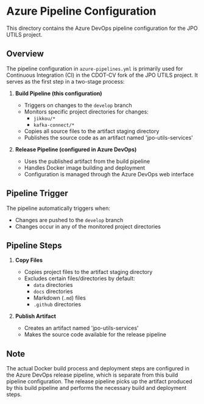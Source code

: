 # Azure Pipeline Configuration

This directory contains the Azure DevOps pipeline configuration for the JPO UTILS project.

## Overview

The pipeline configuration in `azure-pipelines.yml` is primarily used for Continuous Integration (CI) in the CDOT-CV fork of the JPO UTILS project. It serves as the first step in a two-stage process:

1. **Build Pipeline (this configuration)**
   - Triggers on changes to the `develop` branch
   - Monitors specific project directories for changes:
     - `jikkou/*`
     - `kafka-connect/*`
   - Copies all source files to the artifact staging directory
   - Publishes the source code as an artifact named 'jpo-utils-services'

2. **Release Pipeline (configured in Azure DevOps)**
   - Uses the published artifact from the build pipeline
   - Handles Docker image building and deployment
   - Configuration is managed through the Azure DevOps web interface

## Pipeline Trigger

The pipeline automatically triggers when:

- Changes are pushed to the `develop` branch
- Changes occur in any of the monitored project directories

## Pipeline Steps

1. **Copy Files**
   - Copies project files to the artifact staging directory
   - Excludes certain files/directories by default:
     - `data` directories
     - `docs` directories
     - Markdown (`.md`) files
     - `.github` directories

2. **Publish Artifact**
   - Creates an artifact named 'jpo-utils-services'
   - Makes the source code available for the release pipeline

## Note

The actual Docker build process and deployment steps are configured in the Azure DevOps release pipeline, which is separate from this build pipeline configuration. The release pipeline picks up the artifact produced by this build pipeline and performs the necessary build and deployment steps.
